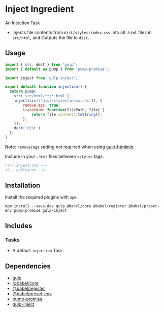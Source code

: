 Inject Ingredient
================================================================================

An Injection Task

- Injects file contents from `dist/styles/index.css` into all `.html` files in `src/html`,
and Outputs the file to `dist`.

Usage
--------------------------------------------------------------------------------

```javascript
import { src, dest } from 'gulp';
import { default as pump } from 'pump-promise';

import inject from 'gulp-inject';

export default function injection() {
  return pump(
    src('src/html/**/*.html'),
    inject(src(['dist/styles/index.css']), {
    	removeTags: true,
    	transform: function(filePath, file) {
    		return file.contents.toString();
    	};
    }),
    dest('dist')
  );
}
```
Note: `removeTags` setting not required when using [gulp-htmlmin](https://www.npmjs.com/package/gulp-htmlmin).

Include in your `.html` files between `<style>` tags.

```html
<!-- inject:css -->
<!-- endinject -->
```


Installation
--------------------------------------------------------------------------------

Install the required plugins with `npm`.

`npm install --save-dev gulp @babel/core @babel/register @babel/preset-env pump-promise gulp-inject`

Includes
--------------------------------------------------------------------------------

### Tasks

- A default `injection` Task.

Dependencies
--------------------------------------------------------------------------------

- [gulp](https://www.npmjs.com/package/gulp)
- [@babel/core](https://www.npmjs.com/package/@babel/core)
- [@babel/register](https://www.npmjs.com/package/@babel/register)
- [@babel/preset-env](https://www.npmjs.com/package/@babel/preset-env)
- [pump-promise](https://www.npmjs.com/package/pump-promise)
- [gulp-inject](https://www.npmjs.com/package/gulp-inject)
